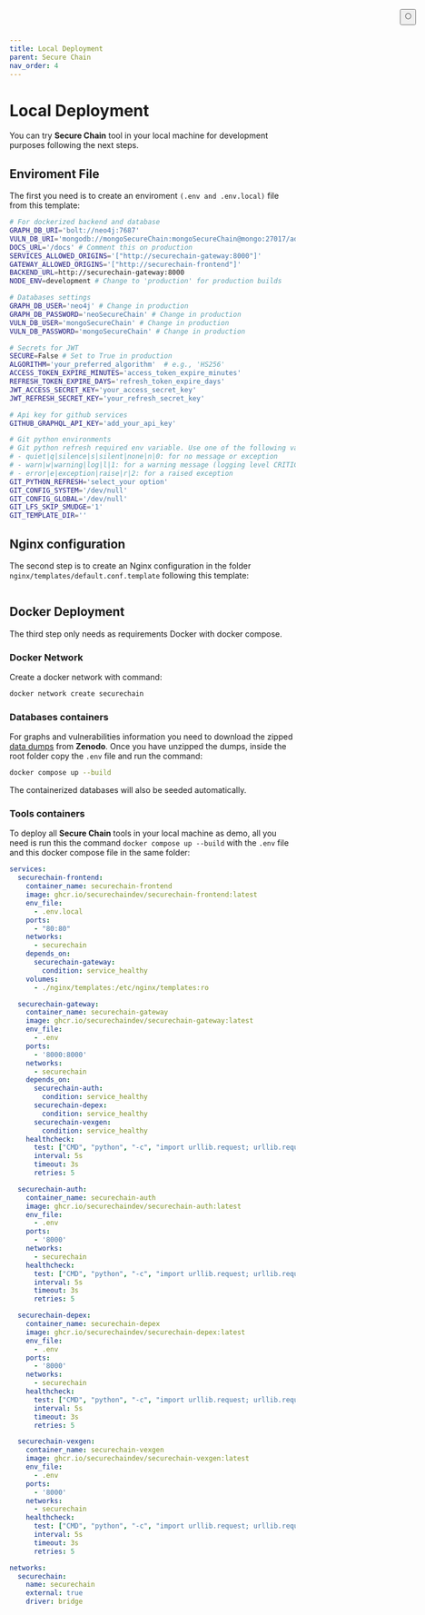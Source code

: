 ```yaml
---
title: Local Deployment
parent: Secure Chain
nav_order: 4
---
```


# Local Deployment

You can try **Secure Chain** tool in your local machine for development purposes following the next steps.

## Enviroment File

The first you need is to create an enviroment `(.env and .env.local)` file from this template:

```bash
# For dockerized backend and database
GRAPH_DB_URI='bolt://neo4j:7687'
VULN_DB_URI='mongodb://mongoSecureChain:mongoSecureChain@mongo:27017/admin'
DOCS_URL='/docs' # Comment this on production
SERVICES_ALLOWED_ORIGINS='["http://securechain-gateway:8000"]'
GATEWAY_ALLOWED_ORIGINS='["http://securechain-frontend"]'
BACKEND_URL=http://securechain-gateway:8000
NODE_ENV=development # Change to 'production' for production builds

# Databases settings
GRAPH_DB_USER='neo4j' # Change in production
GRAPH_DB_PASSWORD='neoSecureChain' # Change in production
VULN_DB_USER='mongoSecureChain' # Change in production
VULN_DB_PASSWORD='mongoSecureChain' # Change in production

# Secrets for JWT
SECURE=False # Set to True in production
ALGORITHM='your_preferred_algorithm'  # e.g., 'HS256'
ACCESS_TOKEN_EXPIRE_MINUTES='access_token_expire_minutes'
REFRESH_TOKEN_EXPIRE_DAYS='refresh_token_expire_days'
JWT_ACCESS_SECRET_KEY='your_access_secret_key'
JWT_REFRESH_SECRET_KEY='your_refresh_secret_key'

# Api key for github services
GITHUB_GRAPHQL_API_KEY='add_your_api_key'

# Git python environments
# Git python refresh required env variable. Use one of the following values:
# - quiet|q|silence|s|silent|none|n|0: for no message or exception
# - warn|w|warning|log|l|1: for a warning message (logging level CRITICAL, displayed by default)
# - error|e|exception|raise|r|2: for a raised exception
GIT_PYTHON_REFRESH='select_your option'
GIT_CONFIG_SYSTEM='/dev/null'
GIT_CONFIG_GLOBAL='/dev/null'
GIT_LFS_SKIP_SMUDGE='1'
GIT_TEMPLATE_DIR=''
```

## Nginx configuration

The second step is to create an Nginx configuration in the folder `nginx/templates/default.conf.template` following this template:

```nginx

```

## Docker Deployment

The third step only needs as requirements Docker with docker compose. 

### Docker Network

Create a docker network with command:
```bash
docker network create securechain
```

### Databases containers

For graphs and vulnerabilities information you need to download the zipped [data dumps](https://doi.org/10.5281/zenodo.16739081) from **Zenodo**. Once you have unzipped the dumps, inside the root folder copy the `.env` file and run the command:
```bash
docker compose up --build
```

The containerized databases will also be seeded automatically.

### Tools containers

To deploy all **Secure Chain** tools in your local machine as demo, all you need is run this the command `docker compose up --build` with the `.env` file and this docker compose file in the same folder:
```yml
services:
  securechain-frontend:
    container_name: securechain-frontend
    image: ghcr.io/securechaindev/securechain-frontend:latest
    env_file:
      - .env.local
    ports:
      - "80:80"
    networks:
      - securechain
    depends_on:
      securechain-gateway:
        condition: service_healthy
    volumes:
      - ./nginx/templates:/etc/nginx/templates:ro

  securechain-gateway:
    container_name: securechain-gateway
    image: ghcr.io/securechaindev/securechain-gateway:latest
    env_file:
      - .env
    ports:
      - '8000:8000'
    networks:
      - securechain
    depends_on:
      securechain-auth:
        condition: service_healthy
      securechain-depex:
        condition: service_healthy
      securechain-vexgen:
        condition: service_healthy
    healthcheck:
      test: ["CMD", "python", "-c", "import urllib.request; urllib.request.urlopen('http://localhost:8000/health')"]
      interval: 5s
      timeout: 3s
      retries: 5

  securechain-auth:
    container_name: securechain-auth
    image: ghcr.io/securechaindev/securechain-auth:latest
    env_file:
      - .env
    ports:
      - '8000'
    networks:
      - securechain
    healthcheck:
      test: ["CMD", "python", "-c", "import urllib.request; urllib.request.urlopen('http://localhost:8000/health')"]
      interval: 5s
      timeout: 3s
      retries: 5

  securechain-depex:
    container_name: securechain-depex
    image: ghcr.io/securechaindev/securechain-depex:latest
    env_file:
      - .env
    ports:
      - '8000'
    networks:
      - securechain
    healthcheck:
      test: ["CMD", "python", "-c", "import urllib.request; urllib.request.urlopen('http://localhost:8000/health')"]
      interval: 5s
      timeout: 3s
      retries: 5

  securechain-vexgen:
    container_name: securechain-vexgen
    image: ghcr.io/securechaindev/securechain-vexgen:latest
    env_file:
      - .env
    ports:
      - '8000'
    networks:
      - securechain
    healthcheck:
      test: ["CMD", "python", "-c", "import urllib.request; urllib.request.urlopen('http://localhost:8000/health')"]
      interval: 5s
      timeout: 3s
      retries: 5

networks:
  securechain:
    name: securechain
    external: true
    driver: bridge
```

<button class="btn js-toggle-dark-mode" style="
  position: fixed;
  top: 1rem;
  right: 1rem;
  z-index: 1000;
">
  🌕
</button>

<script>
  const toggleDarkMode = document.querySelector('.js-toggle-dark-mode');
  jtd.addEvent(toggleDarkMode, 'click', function () {
    if (jtd.getTheme() === 'dark') {
      jtd.setTheme('light');
      toggleDarkMode.textContent = '🌕';
    } else {
      jtd.setTheme('dark');
      toggleDarkMode.textContent = '☀️';
    }
  });
</script>
